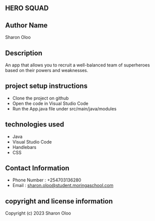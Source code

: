 ## HERO SQUAD
## Author Name
Sharon Oloo
## Description
An app that allows you to recruit a well-balanced team of superheroes based on their powers and weaknesses.

## project setup instructions
* Clone the project on github
* Open the code in Visual Studio Code
* Run the App.java file under src/main/java/modules
## technologies used
- Java
- Visual Studio Code
- Handlebars
- CSS
## Contact Information
- Phone Number : +254703136280
- Email        : sharon.oloo@student.moringaschool.com
## copyright and license information
Copyright (c) 2023 Sharon Oloo
